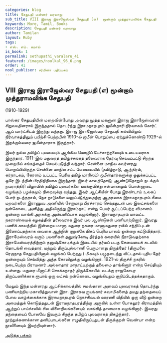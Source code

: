 ```yaml
---
categories: blog
title: சேதுபதி மன்னர் வரலாறு
sub_title: VIII இராஜ இராஜேஸ்வர சேதுபதி (எ)  மூன்றாம் முத்துராமலிங்க சேதுபதி
keywords: More, Tamil, Books
description: சேதுபதி மன்னர் வரலாறு
author: Tamilan
layout: Ruby
tags:
- எஸ். எம். கமால்
is_book: 1
permalink: sethupathi_varalaru_41
featured: /images/noolkal_96_6.png
order: 41
nool_publiser: சர்மிளா பதிப்பகம்
---
```



## VIII இராஜ இராஜேஸ்வர சேதுபதி (எ) மூன்றாம் முத்துராமலிங்க சேதுபதி

(1910-1929)

பாஸ்கர சேதுபதியின் மறைவின்போது அவரது மூத்த மகனான இராஜ இராஜேஸ்வரன் சிறுவயதினராய் இருந்ததால் தொடர்ந்து இராமநாதபுரம் ஜமீன்தாரி நிர்வாகம் கோர்ட் ஆப் வார்ட்சிடம் இருந்து வந்தது. இராஜ இராஜேஸ்வர சேதுபதி கல்வியிலும் நிர்வாகத்திலும் பயிற்சி பெற்றபின் 1910-ல் ஜமீன் பொறுப்பை ஏற்றுக்கொண்டு 1929-ல் இறக்கும்வரை ஜமீன்தாராக இருந்தார்.

இவர் நல்ல தமிழ்ப் புலமையும் ஆங்கில மொழிப் பேச்சாற்றலையும் உடையவராக இருந்தார். 1911-இல் மதுரைத் தமிழ்ச்சங்கத் தலைவராக தேர்வு செய்யப்பட்டு சிறந்த முறையில் சங்கத்தைச் செயல்படுத்தி வந்தார். சென்னை மாநில கவர்னரது பொறுப்பிலிருந்த சென்னை மாநில சட்ட மேலவையில் (தமிழ்நாடு, ஆந்திரம், கர்நாடகம், கேரளம் உட்பட்ட பெரிய தமிழ் மாநிலம்) ஜமீன்தார்களுக்கு ஒதுக்கப்பட்ட ஒரே இடத்தின் பிரதிநிதியாக இருந்தார். இவர் காலத்தோடு, ஆண்டுதோறும் நடக்கும் நவராத்திரி விழாவில் தமிழ்ப் புலவர்களை ஊக்குவித்து சன்மானமும் பொன்னாடை வழங்கும் பழக்கமும் நிறைவுக்கு வந்தது. இவர் ஆட்சியின் போது இரண்டாம் உலகப் போர் நடந்ததால், நேச நாடுகளை வலுப்படுத்துவதற்கு ஆதரவாக இராமநாதபுரம் சீமை மறவர்களை இராணுவ அணியில் சேருமாறு பிரச்சாரம் செய்ததுடன் பல இலட்சங்களை நன்கொடை அளித்து அதிலிருந்து இராம்நாட் என்று பெயர் சூட்டப்பெற்ற விமானம் ஒன்றை வாங்கி அரசுக்கு அன்பளிப்பாக வழங்கினார். இராமநாதபுரம் மாவட்ட நகராண்மைக் கழகத்தின் தலைவராக இவர் பல ஆண்டுகள் பணியாற்றினார். இவரது பணிக் காலத்தில் இன்றைய மானா மதுரை நகரை மானாமதுரை ரயில் சந்திப்புடன் இணைப்பதற்காக வைகை ஆற்றின் குறுக்கே மிகப் பெரிய பாலம் ஒன்றை கட்டுவித்தார். இராமேஸ்வரம் வரும் பயணிகள் தனுஷ்கோடி தீர்த்தக் கரையில் நீராடுவதற்காக இராமேஸ்வரத்திற்கும் தனுஷ்கோடிக்கும் இடையில் தர்மப் படகு சேவையைக் கடலில் தொடங்கி வைத்தார். மற்றும் திருப்புல்லாணி பெருமாளது திருத்தேர் (திருமலை ரெகுநாத சேதுபதியினால் வழங்கப் பெற்றது.) மிகவும் பழுதடைந்து விட்டதால் புதிய தேர் ஒன்றையும் செய்வித்து அந்த கோவிலுக்கு வழங்கினார். 1921-ல் திருச்சி நகரில் நடைபெற்ற பிராமணர் அல்லாதார் மாநாட்டிற்குத் தலைமை தாங்கினார் என்ற செய்தியும் உள்ளது. மதுரை மீனாட்சி சொக்கநாதர் திருக்கோயில் வடக்கு ராஜகோபுர திருப்பணிக்காக ரூபாய் ஒரு லட்சம் நன்கொடை வழங்கியதும் குறிப்பிடத்தக்கதாகும்.

மேலும் இந்த மன்னரது ஆட்சிக்காலத்தில் சமஸ்தான அவைப் புலவராகத் தொடர்ந்து பணியாற்றிய மகாவித்துவான் இரா. இராகவ ஐயங்கார் சுவாமிகளைத் தமது தந்தையைப் போல வாழ்க்கைக்காக இராமநாதபுரம் நொச்சிவயல் ஊரணி வீதியில் ஒரு வீடு ஒன்றை அமைத்துக் கொடுத்ததுடன் இராமநாதபுரத்திற்கு அருகில் உள்ள போகலூர் கிராமத்தில் ஆற்றுப் பாய்ச்சலில் சில விளைநிலங்களையும் வாங்கித் தானமாக வழங்கினார். இவரது தந்தையைப் போலவே இவரும் சிறந்த தமிழ்ப் புலவராகத் திகழ்ந்தார். நூற்றுக்கணக்கான தனிப்பாடல்களை எழுதியிருப்பதுடன் திருக்குறள் வெண்பா என்ற நூலினையும் இயற்றியுள்ளார்.

[அடுத்த பக்கம்](sethupathi_varalaru_42)